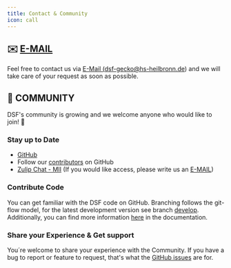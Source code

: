 ```yaml
---
title: Contact & Community
icon: call
---
```

## :envelope: <a href="mailto:dsf-gecko@hs-heilbronn.de"> E-MAIL</a>
Feel free to contact us via <a href="mailto:dsf-gecko@hs-heilbronn.de"> E-Mail (dsf-gecko@hs-heilbronn.de)</a> and we will take care of your request as soon as possible.

## :busts_in_silhouette: COMMUNITY
DSF's community is growing and we welcome anyone who would like to join! :rocket:

### Stay up to Date
- [GitHub](https://github.com/datasharingframework/dsf)
- Follow our [contributors](/about/learnmore/team.md) on GitHub
- [Zulip Chat - MII](https://mii.zulipchat.com) (If you would like access, please write us an <a href="mailto:dsf-gecko@hs-heilbronn.de">E-MAIL</a>)

### Contribute Code
You can get familiar with the DSF code on GitHub. Branching follows the git-flow model, for the latest development version see branch [develop](https://github.com/datasharingframework/dsf/tree/develop). Additionally, you can find more information [here](/stable/) in the documentation.

### Share your Experience & Get support 
You´re welcome to share your experience with the Community. If you have a bug to report or feature to request, that's what the [GitHub issues](https://github.com/datasharingframework/dsf/issues) are for. 